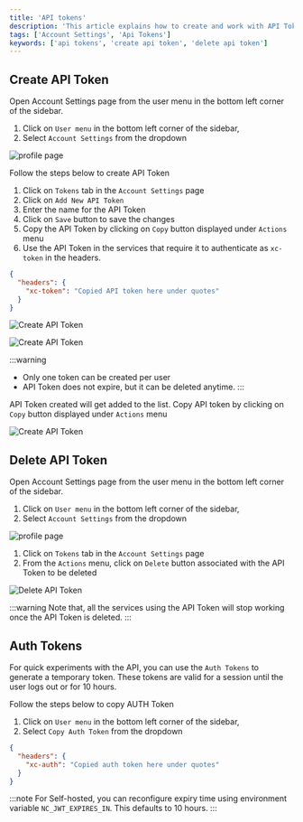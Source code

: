 ```yaml
---
title: 'API tokens'
description: 'This article explains how to create and work with API Tokens.'
tags: ['Account Settings', 'Api Tokens']
keywords: ['api tokens', 'create api token', 'delete api token']
---
```


## Create API Token

Open Account Settings page from the user menu in the bottom left corner of the sidebar. 
1. Click on `User menu` in the bottom left corner of the sidebar,
2. Select `Account Settings` from the dropdown
 
![profile page](/img/v2/account-settings/account-settings.png)

Follow the steps below to create API Token
1. Click on `Tokens` tab in the `Account Settings` page
2. Click on `Add New API Token`
3. Enter the name for the API Token
4. Click on `Save` button to save the changes
5. Copy the API Token by clicking on `Copy` button displayed under `Actions` menu
6. Use the API Token in the services that require it to authenticate as `xc-token` in the headers.  
```json
{
  "headers": {
    "xc-token": "Copied API token here under quotes"
  }
}
```
 
![Create API Token](/img/v2/account-settings/api-token-1.png)
  
![Create API Token](/img/v2/account-settings/api-token-2.png)

:::warning
- Only one token can be created per user
- API Token does not expire, but it can be deleted anytime.
:::

API Token created will get added to the list. Copy API token by clicking on `Copy` button displayed under `Actions` menu
  
![Create API Token](/img/v2/account-settings/api-token-3.png)

## Delete API Token

Open Account Settings page from the user menu in the bottom left corner of the sidebar.
1. Click on `User menu` in the bottom left corner of the sidebar,
2. Select `Account Settings` from the dropdown

![profile page](/img/v2/account-settings/account-settings.png)

1. Click on `Tokens` tab in the `Account Settings` page
2. From the `Actions` menu, click on `Delete` button associated with the API Token to be deleted

![Delete API Token](/img/v2/account-settings/api-token-4.png)

:::warning
Note that, all the services using the API Token will stop working once the API Token is deleted.
:::

## Auth Tokens

For quick experiments with the API, you can use the `Auth Tokens` to generate a temporary token. These tokens are valid for a session until the user logs out or for 10 hours. 

Follow the steps below to copy AUTH Token
1. Click on `User menu` in the bottom left corner of the sidebar,
2. Select `Copy Auth Token` from the dropdown

```json
{
  "headers": {
    "xc-auth": "Copied auth token here under quotes"
  }
}
```

:::note
For Self-hosted, you can reconfigure expiry time using environment variable `NC_JWT_EXPIRES_IN`. This defaults to 10 hours.
:::